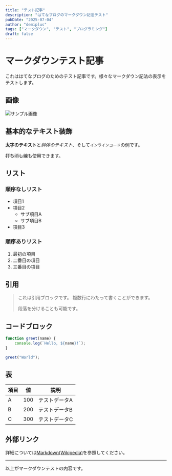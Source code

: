 ```yaml
---
title: "テスト記事"
description: "はてなブログのマークダウン記法テスト"
pubDate: "2025-07-04"
author: "demiplus"
tags: ["マークダウン", "テスト", "プログラミング"]
draft: false
---
```


# マークダウンテスト記事

これははてなブログのためのテスト記事です。様々なマークダウン記法の表示をテストします。

## 画像

![サンプル画像](https://cdn-ak.f.st-hatena.com/images/fotolife/d/demiplus/20250704/20250704105936.jpg)

## 基本的なテキスト装飾

**太字のテキスト**と*斜体のテキスト*、そして`インラインコード`の例です。

~~打ち消し線~~も使用できます。

## リスト

### 順序なしリスト
- 項目1
- 項目2
  - サブ項目A
  - サブ項目B
- 項目3

### 順序ありリスト
1. 最初の項目
2. 二番目の項目
3. 三番目の項目

## 引用

> これは引用ブロックです。
> 複数行にわたって書くことができます。
> 
> 段落を分けることも可能です。

## コードブロック

```javascript
function greet(name) {
    console.log(`Hello, ${name}!`);
}

greet("World");
```

## 表

| 項目 | 値 | 説明 |
|------|-----|------|
| A | 100 | テストデータA |
| B | 200 | テストデータB |
| C | 300 | テストデータC |

## 外部リンク

詳細については[Markdown(Wikipedia)](https://ja.wikipedia.org/wiki/Markdown)を参照してください。

---

以上がマークダウンテストの内容です。

